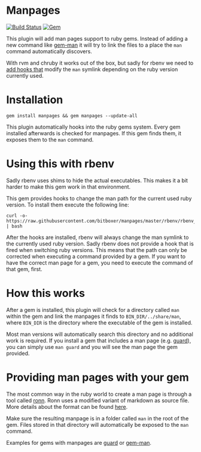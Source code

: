 # Manpages

[![Build Status](https://travis-ci.org/bitboxer/manpages.svg?branch=master)](https://travis-ci.org/bitboxer/manpages)
[![Gem](https://img.shields.io/gem/v/manpages.svg)](https://rubygems.org/gems/manpages)

This plugin will add man pages support to ruby gems. Instead 
of adding a new command like [gem-man](https://github.com/defunkt/gem-man)
it will try to link the files to a place the `man` command automatically
discovers.

With rvm and chruby it works out of the box, but sadly for rbenv we need to
[add hooks that](#using-this-with-rbenv) modify the `man` symlink depending on
the ruby version currently used.

# Installation

`gem install manpages && gem manpages --update-all`

This plugin automatically hooks into the ruby gems system. Every gem
installed afterwards is checked for manpages. If this gem finds them, it
exposes them to the `man` command.

# Using this with rbenv

Sadly rbenv uses shims to hide the actual executables. This makes it a bit
harder to make this gem work in that environment.

This gem provides hooks to change the man path for the current used ruby version.
To install them execute the following line:

```
curl -o- https://raw.githubusercontent.com/bitboxer/manpages/master/rbenv/rbenv_hook_install.sh | bash
```

After the hooks are installed, rbenv will always change the man symlink to the
currently used ruby version. Sadly rbenv does not provide a hook that is fired
when switching ruby versions. This means that the path can only be corrected
when executing a command provided by a gem. If you want to have the correct
man page for a gem, you need to execute the command of that gem, first.

# How this works

After a gem is installed, this plugin will check for a directory called `man` within the 
gem and link the manpages it finds to `BIN_DIR/../share/man`, where `BIN_DIR` is the
directory where the executable of the gem is installed.

Most man versions will automatically search this directory and no additional work
is required. If you install a gem that includes a man page (e.g. [guard](https://github.com/guard/guard)), you can
simply use `man guard` and you will see the man page the gem provided.

# Providing man pages with your gem

The most common way in the ruby world to create a man page is through a tool
called [ronn](https://github.com/rtomayko/ronn#readme). Ronn uses a modified
variant of markdown as source file. More details about the format can be found
[here](https://github.com/rtomayko/ronn/blob/master/man/ronn-format.7.ronn).

Make sure the resulting manpage is in a folder called `man` in the root of the
gem. Files stored in that directory will automatically be exposed to the
`man` command.

Examples for gems with manpages are [guard](https://github.com/guard/guard/tree/master/man) or
[gem-man](https://github.com/defunkt/gem-man/tree/master/man).
